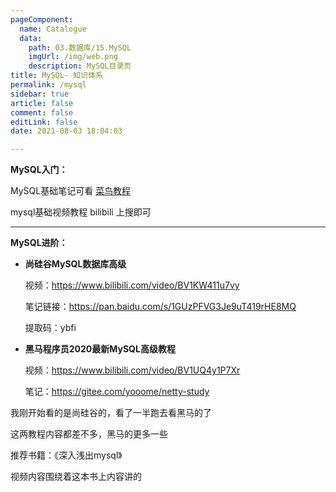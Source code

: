 ```yaml
---
pageComponent: 
  name: Catalogue
  data: 
    path: 03.数据库/15.MySQL
    imgUrl: /img/web.png
    description: MySQL目录页
title: MySQL- 知识体系
permalink: /mysql
sidebar: true
article: false
comment: false
editLink: false
date: 2021-08-03 18:04:03

---
```






**MySQL入门：**

MySQL基础笔记可看 [菜鸟教程](https://www.runoob.com/mysql/mysql-tutorial.html)

mysql基础视频教程 bilibili 上搜即可

---

**MySQL进阶：**

- **尚硅谷MySQL数据库高级**

  视频：https://www.bilibili.com/video/BV1KW411u7vy

  笔记链接：https://pan.baidu.com/s/1GUzPFVG3Je9uT419rHE8MQ 

  提取码：ybfi

- **黑马程序员2020最新MySQL高级教程**

  视频：https://www.bilibili.com/video/BV1UQ4y1P7Xr

  笔记：https://gitee.com/yooome/netty-study




我刚开始看的是尚硅谷的，看了一半跑去看黑马的了

这两教程内容都差不多，黑马的更多一些



推荐书籍：《深入浅出mysql》

视频内容围绕着这本书上内容讲的